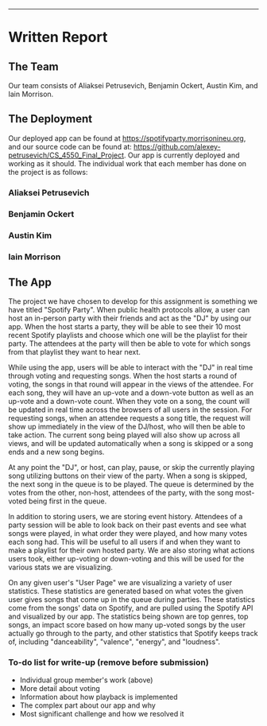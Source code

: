 ---------------------------------------------------------------------
# Written Report

## The Team
Our team consists of Aliaksei Petrusevich, Benjamin Ockert, Austin
Kim, and Iain Morrison.

## The Deployment
Our deployed app can be found at https://spotifyparty.morrisonineu.org, and our source
code can be found at:
https://github.com/alexey-petrusevich/CS_4550_Final_Project. Our app
is currently deployed and working as it should. The individual work
that each member has done on the project is as follows:

### Aliaksei Petrusevich

### Benjamin Ockert

### Austin Kim

### Iain Morrison


## The App

The project we have chosen to develop for this assignment is something
we have titled "Spotify Party". When public health protocols allow, a
user can host an in-person party with their friends and act as the
"DJ" by using our app. When the host starts a party, they will be able
to see their 10 most recent Spotify playlists and choose which one
will be the playlist for their party. The attendees at the party will
then be able to vote for which songs from that playlist they want to
hear next.

While using the app, users will be able to interact with the "DJ" in
real time through voting and requesting songs. When the host starts a
round of voting, the songs in that round will appear in the views of
the attendee. For each song, they will have an up-vote and a down-vote
button as well as an up-vote and a down-vote count. When they vote on
a song, the count will be updated in real time across the browsers of
all users in the session. For requesting songs, when an attendee
requests a song title, the request will show up immediately in the
view of the DJ/host, who will then be able to take action. The current
song being played will also show up across all views, and will be
updated automatically when a song is skipped or a song ends and a new
song begins.

At any point the "DJ", or host, can play, pause, or skip the currently
playing song utilizing buttons on their view of the party. When a song
is skipped, the next song in the queue is to be played. The queue is
determined by the votes from the other, non-host, attendees of the
party, with the song most-voted being first in the queue.

In addition to storing users, we are storing event history. Attendees
of a party session will be able to look back on their past events and
see what songs were played, in what order they were played, and how
many votes each song had. This will be useful to all users if and when
they want to make a playlist for their own hosted party. We are also
storing what actions users took, either up-voting or down-voting and
this will be used for the various stats we are visualizing.

On any given user's "User Page" we are visualizing a variety of user
statistics. These statistics are generated based on what votes the
given user gives songs that come up in the queue during parties. These
statistics come from the songs' data on Spotify, and are pulled using
the Spotify API and visualized by our app. The statistics being shown
are top genres, top songs, an impact score based on how many up-voted
songs by the user actually go through to the party, and other
statistics that Spotify keeps track of, including "danceability",
"valence", "energy", and "loudness".

### To-do list for write-up (remove before submission)
- Individual group member's work (above)
- More detail about voting
- Information about how playback is implemented
- The complex part about our app and why
- Most significant challenge and how we resolved it